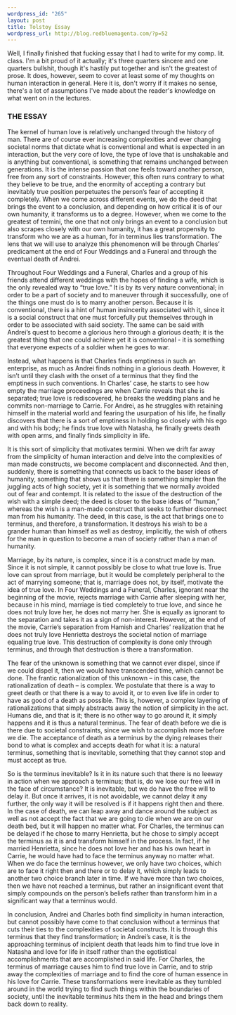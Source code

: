 ```yaml
--- 
wordpress_id: "265"
layout: post
title: Tolstoy Essay
wordpress_url: http://blog.redbluemagenta.com/?p=52
---
```

Well, I finally finished that fucking essay that I had to write for my comp. lit. class.  I'm a bit proud of it actually; it's three quarters sincere and one quarters bullshit, though it's hastily put together and isn't the greatest of prose.  It does, however, seem to cover at least some of my thoughts on human interaction in general.  Here it is, don't worry if it makes no sense, there's a lot of assumptions I've made about the reader's knowledge on what went on in the lectures.

### THE ESSAY

The kernel of human love is relatively unchanged through the history of man.  There are of course ever increasing complexities and ever changing societal norms that dictate what is conventional and what is expected in an interaction, but the very core of love, the type of love that is unshakable and is anything but conventional, is something that remains unchanged between generations.  It is the intense passion that one feels toward another person, free from any sort of constraints.  However, this often runs contrary to what they believe to be true, and the enormity of accepting a contrary but inevitably true position perpetuates the person’s fear of accepting it completely.  When we come across different events, we do the deed that brings the event to a conclusion, and depending on how critical it is of our own humanity, it transforms us to a degree.  However, when we come to the greatest of termini, the one that not only brings an event to a conclusion but also scrapes closely with our own humanity, it has a great propensity to transform who we are as a human, for in terminus lies transformation.  The lens that we will use to analyze this phenomenon will be through Charles’ predicament at the end of Four Weddings and a Funeral and through the eventual death of Andrei.

Throughout Four Weddings and a Funeral, Charles and a group of his friends attend different weddings with the hopes of finding a wife, which is the only revealed way to “true love.”  It is by its very nature conventional; in order to be a part of society and to maneuver through it successfully, one of the things one must do is to marry another person.  Because it is conventional, there is a hint of human insincerity associated with it, since it is a social construct that one must forcefully put themselves through in order to be associated with said society.  The same can be said with Andrei’s quest to become a glorious hero through a glorious death; it is the greatest thing that one could achieve yet it is conventional - it is something that everyone expects of a soldier when he goes to war.

Instead, what happens is that Charles finds emptiness in such an enterprise, as much as Andrei finds nothing in a glorious death.  However, it isn’t until they clash with the onset of a terminus that they find the emptiness in such conventions.  In Charles’ case, he starts to see how empty the marriage proceedings are when Carrie reveals that she is separated; true love is rediscovered, he breaks the wedding plans and he commits non-marriage to Carrie.  For Andrei, as he struggles with retaining himself in the material world and fearing the usurpation of his life, he finally discovers that there is a sort of emptiness in holding so closely with his ego and with his body; he finds true love with Natasha, he finally greets death with open arms, and finally finds simplicity in life.

It is this sort of simplicity that motivates termini.  When we drift far away from the simplicity of human interaction and delve into the complexities of man made constructs, we become complacent and disconnected.  And then, suddenly, there is something that connects us back to the baser ideas of humanity, something that shows us that there is something simpler than the juggling acts of high society, yet it is something that we normally avoided out of fear and contempt.  It is related to the issue of the destruction of the wish with a simple deed; the deed is closer to the base ideas of “human,” whereas the wish is a man-made construct that seeks to further disconnect man from his humanity.  The deed, in this case, is the act that brings one to terminus, and therefore, a transformation.  It destroys his wish to be a grander human than himself as well as destroy, implicitly, the wish of others for the man in question to become a man of society rather than a man of humanity.

Marriage, by its nature, is complex, since it is a construct made by man.  Since it is not simple, it cannot possibly be close to what true love is.  True love can sprout from marriage, but it would be completely peripheral to the act of marrying someone; that is, marriage does not, by itself, motivate the idea of true love.  In Four Weddings and a Funeral, Charles, ignorant near the beginning of the movie, rejects marriage with Carrie after sleeping with her, because in his mind, marriage is tied completely to true love, and since he does not truly love her, he does not marry her.  She is equally as ignorant to the separation and takes it as a sign of non-interest.  However, at the end of the movie, Carrie’s separation from Hamish and Charles’ realization that he does not truly love Henrietta destroys the societal notion of marriage equaling true love.  This destruction of complexity is done only through terminus, and through that destruction is there a transformation.

The fear of the unknown is something that we cannot ever dispel, since if we could dispel it, then we would have transcended time, which cannot be done.  The frantic rationalization of this unknown – in this case, the rationalization of death – is complex.  We postulate that there is a way to greet death or that there is a way to avoid it, or to even live life in order to have as good of a death as possible.  This is, however, a complex layering of rationalizations that simply abstracts away the notion of simplicity in the act.  Humans die, and that is it; there is no other way to go around it, it simply happens and it is thus a natural terminus.  The fear of death before we die is there due to societal constraints, since we wish to accomplish more before we die.  The acceptance of death as a terminus by the dying releases their bond to what is complex and accepts death for what it is: a natural terminus, something that is inevitable, something that they cannot stop and must accept as true.

So is the terminus inevitable?  Is it in its nature such that there is no leeway in action when we approach a terminus; that is, do we lose our free will in the face of circumstance?  It is inevitable, but we do have the free will to delay it.  But once it arrives, it is not avoidable, we cannot delay it any further, the only way it will be resolved is if it happens right then and there.  In the case of death, we can leap away and dance around the subject as well as not accept the fact that we are going to die when we are on our death bed, but it will happen no matter what.  For Charles, the terminus can be delayed if he chose to marry Henrietta, but he chose to simply accept the terminus as it is and transform himself in the process.  In fact, if he married Henrietta, since he does not love her and has his own heart in Carrie, he would have had to face the terminus anyway no matter what.  When we do face the terminus however, we only have two choices, which are to face it right then and there or to delay it, which simply leads to another two choice branch later in time.  If we have more than two choices, then we have not reached a terminus, but rather an insignificant event that simply compounds on the person’s beliefs rather than transform him in a significant way that a terminus would.

In conclusion, Andrei and Charles both find simplicity in human interaction, but cannot possibly have come to that conclusion without a terminus that cuts their ties to the complexities of societal constructs.  It is through this terminus that they find transformation; in Andrei’s case, it is the approaching terminus of incipient death that leads him to find true love in Natasha and love for life in itself rather than the egotistical accomplishments that are accomplished in said life.  For Charles, the terminus of marriage causes him to find true love in Carrie, and to strip away the complexities of marriage and to find the core of human essence in his love for Carrie.  These transformations were inevitable as they tumbled around in the world trying to find such things within the boundaries of society, until the inevitable terminus hits them in the head and brings them back down to reality.
